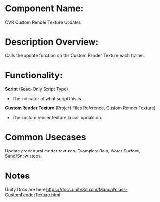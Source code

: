
  
# Component Name:

CVR Custom Render Texture Updater.

# Description Overview:

Calls the update function on the Custom Render Texture each frame.

# Functionality:

**Script** (Read-Only Script Type)

- The indicator of what script this is.

**Custom Render Texture** (Project Files Reference, Custom Render Texture)

- The custom render texture to call update on.

# Common Usecases

Update procedural render textures. Examples: Rain, Water Surface, Sand/Snow steps.

# Notes

Unity Docs are here https://docs.unity3d.com/Manual/class-CustomRenderTexture.html
